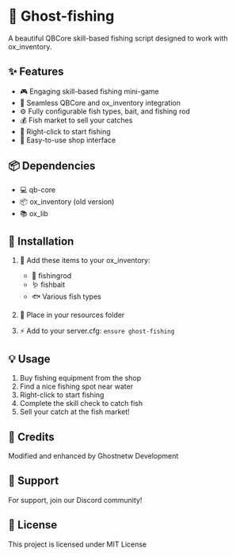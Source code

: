 # 🎣 Ghost-fishing 

A beautiful QBCore skill-based fishing script designed to work with ox_inventory.

## ✨ Features
- 🎮 Engaging skill-based fishing mini-game
- 🔄 Seamless QBCore and ox_inventory integration
- ⚙️ Fully configurable fish types, bait, and fishing rod
- 💰 Fish market to sell your catches
- 🎯 Right-click to start fishing
- 🏪 Easy-to-use shop interface

## 📦 Dependencies
- 💻 qb-core
- 📦 ox_inventory (old version)
- 📚 ox_lib

## 🚀 Installation
1. 📝 Add these items to your ox_inventory:
   - 🎣 fishingrod
   - 🪱 fishbait
   - 🐟 Various fish types

2. 📂 Place in your resources folder
3. ⚡ Add to your server.cfg: `ensure ghost-fishing`

## 💡 Usage
1. Buy fishing equipment from the shop
2. Find a nice fishing spot near water
3. Right-click to start fishing
4. Complete the skill check to catch fish
5. Sell your catch at the fish market!

## 🙌 Credits
Modified and enhanced by Ghostnetw Development

## 🤝 Support
For support, join our Discord community!

## 📜 License
This project is licensed under MIT License
